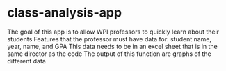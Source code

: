 # class-analysis-app
The goal of this app is to allow WPI professors to quickly learn about their students
Features that the professor must have data for: student name, year, name, and GPA
This data needs to be in an excel sheet that is in the same director as the code
The output of this function are graphs of the different data
